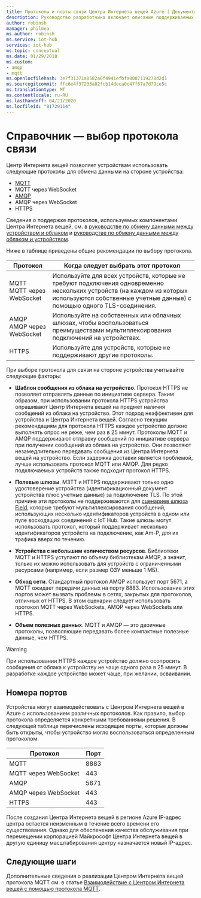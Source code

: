 ```yaml
---
title: Протоколы и порты связи Центра Интернета вещей Azure | Документы Майкрософт
description: Руководство разработчика включает описание поддерживаемых протоколов связи для отправки данных с устройства в облако и из облака в устройство, а также номера портов, которые должны быть открыты.
author: robinsh
manager: philmea
ms.author: robinsh
ms.service: iot-hub
services: iot-hub
ms.topic: conceptual
ms.date: 01/29/2018
ms.custom:
- amqp
- mqtt
ms.openlocfilehash: 3e7f31371a0582a6f4941efbfa0087119278d2d1
ms.sourcegitcommit: ffc6e4f37233a82fcb14deca0c47f67a7d79ce5c
ms.translationtype: MT
ms.contentlocale: ru-RU
ms.lasthandoff: 04/21/2020
ms.locfileid: "81729114"
---
```

# <a name="reference---choose-a-communication-protocol"></a>Справочник — выбор протокола связи

Центр Интернета вещей позволяет устройствам использовать следующие протоколы для обмена данными на стороне устройства:

* [MQTT](https://docs.oasis-open.org/mqtt/mqtt/v3.1.1/mqtt-v3.1.1.pdf)
* MQTT через WebSocket
* [AMQP](https://docs.oasis-open.org/amqp/core/v1.0/os/amqp-core-complete-v1.0-os.pdf)
* AMQP через WebSocket
* HTTPS

Сведения о поддержке протоколов, используемых компонентами Центра Интернета вещей, см. в [руководстве по обмену данными между устройством и облаком](iot-hub-devguide-d2c-guidance.md) и [руководстве по обмену данными между облаком и устройством](iot-hub-devguide-c2d-guidance.md).

Ниже в таблице приведены общие рекомендации по выбору протокола.

| Протокол | Когда следует выбрать этот протокол |
| --- | --- |
| MQTT <br> MQTT через WebSocket |Используйте для всех устройств, которые не требуют подключения одновременно нескольких устройств (на каждом из которых используются собственные учетные данные) с помощью одного TLS-соединения. |
| AMQP <br> AMQP через WebSocket |Используйте на собственных или облачных шлюзах, чтобы воспользоваться преимуществами мультиплексирования подключений на устройствах. |
| HTTPS |Используйте для устройств, которые не поддерживают другие протоколы. |

При выборе протокола для связи на стороне устройства учитывайте следующие факторы:

* **Шаблон сообщения из облака на устройство**. Протокол HTTPS не позволяет отправлять данные по инициативе сервера. Таким образом, при использовании протокола HTTPS устройства опрашивают Центр Интернета вещей на предмет наличия сообщений из облака на устройство. Этот подход неэффективен для устройства и Центра Интернета вещей. Согласно текущим рекомендациям для протокола HTTPS каждое устройство должно выполнять опрос не реже, чем раз в 25 минут. Протоколы MQTT и AMQP поддерживают отправку сообщений по инициативе сервера при получении сообщений из облака на устройство. Они позволяют незамедлительно передавать сообщения из Центра Интернета вещей на устройство. Если задержка доставки является проблемой, лучше использовать протокол MQTT или AMQP. Для редко подключаемых устройств также подходит протокол HTTPS.

* **Полевые шлюзы**. МЗТТ и HTTPS поддерживают только одно удостоверение устройства (идентификационный документ устройства плюс учетные данные) за подключение TLS. По этой причине эти протоколы не поддерживаются для [сценариев шлюза Field,](iot-hub-devguide-endpoints.md#field-gateways) которые требуют мультиплексирования сообщений, использующих несколько идентификаторов устройств в одном или пуле восходящих соединений с IoT Hub. Такие шлюзы могут использовать протокол, который поддерживает несколько идентификаторов устройств на подключение, как Am-P, для их трафика вверх по течению.

* **Устройства с небольшим количеством ресурсов**. Библиотеки MQTT и HTTPS уступают по объему библиотекам AMQP, а значит, только их можно использовать для устройств с ограниченными ресурсами (например, если размер ОЗУ меньше 1 МБ).

* **Обход сети**. Стандартный протокол AMQP использует порт 5671, а MQTT ожидает передачи данных на порту 8883. Использование этих портов может вызвать проблемы в сетях, закрытых для протоколов, отличных от HTTPS. В этом сценарии следует использовать протокол MQTT через WebSockets, AMQP через WebSockets или HTTPS.

* **Объем полезных данных**. MQTT и AMQP — это двоичные протоколы, позволяющие передавать более компактные полезные данные, чем HTTPS.

> [!WARNING]
> При использовании HTTPS каждое устройство должно осопросить сообщения от облака к устройству не чаще одного раза в 25 минут. В разработке каждое устройство может чаще, при желании, осваивании.

## <a name="port-numbers"></a>Номера портов

Устройства могут взаимодействовать с Центром Интернета вещей в Azure с использованием различных протоколов. Как правило, выбор протокола определяется конкретными требованиями решения. В следующей таблице перечислены исходящие порты, которые должны быть открыты, чтобы устройство могло воспользоваться определенным протоколом.

| Протокол | Порт |
| --- | --- |
| MQTT |8883 |
| MQTT через WebSocket |443 |
| AMQP |5671 |
| AMQP через WebSocket |443 |
| HTTPS |443 |

После создания Центра Интернета вещей в регионе Azure IP-адрес центра остается неизменным в течение всего времени его существования. Однако для обеспечения качества обслуживания при перемещении корпорацией Майкрософт Центра Интернета вещей в другую единицу масштабирования центру назначается новый IP-адрес.

## <a name="next-steps"></a>Следующие шаги

Дополнительные сведения о реализации Центром Интернета вещей протокола MQTT см. в статье [Взаимодействие с Центром Интернета вещей с помощью протокола MQTT](iot-hub-mqtt-support.md).
